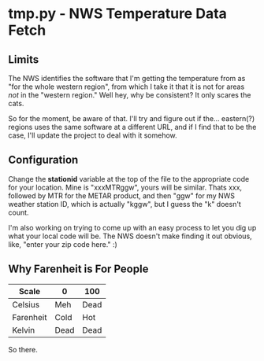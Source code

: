 # tmp.py - NWS Temperature Data Fetch

## Limits

The NWS identifies the software that I'm getting the temperature from
as "for the whole western region", from which I take it that it is not
for areas _not_ in the "western region." Well hey, why be consistent?
It only scares the cats.

So for the moment, be aware of that. I'll try and figure out if the...
eastern\(?\) regions uses the same software at a different URL, and if
I find that to be the case, I'll update the project to deal with it
somehow.

## Configuration

Change the **stationid** variable at the top of the file to the
appropriate code for your location. Mine is "xxxMTRggw", yours
will be similar. Thats xxx, followed by MTR for the METAR product,
and then "ggw" for my NWS weather station ID, which is actually
"kggw", but I guess the "k" doesn't count.

I'm also working on trying to come up with an easy process to let you
dig up what your local code will be. The NWS doesn't make finding it out
obvious, like, "enter your zip code here." :\)

## Why Farenheit is For People

Scale | 0 | 100
----- | - | ---
Celsius | Meh | Dead
Farenheit | Cold | Hot
Kelvin | Dead | Dead

So there.
